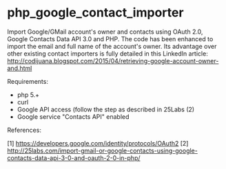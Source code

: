 # php_google_contact_importer
Import Google/GMail account's owner and contacts using OAuth 2.0, Google Contacts Data API 3.0 and PHP. 
The code has been enhanced to import the email and full name of the account's owner.
Its advantage over other existing contact importers is fully detailed in this LinkedIn article: http://codijuana.blogspot.com/2015/04/retrieving-google-account-owner-and.html

Requirements:
- php 5.+
- curl
- Google API access (follow the step as described in 25Labs (2)
- Google service "Contacts API" enabled

References:

[1] https://developers.google.com/identity/protocols/OAuth2
[2] http://25labs.com/import-gmail-or-google-contacts-using-google-contacts-data-api-3-0-and-oauth-2-0-in-php/
